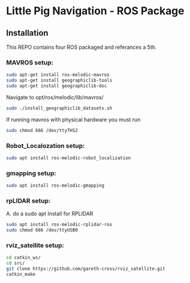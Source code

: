 # Little Pig Navigation - ROS Package
## Installation

This REPO contains four ROS packaged and referances a 5th.
### MAVROS setup:
```bash
sudo apt-get install ros-melodic-mavros
sudo apt-get install geographiclib-tools
sudo apt-get install geographiclib-doc
```
Navigate to opt/ros/melodic/lib/mavros/
```bash
sudo ./install_geographiclib_datasets.sh
```
If running mavros with physical hardware you must run 
```bash
sudo chmod 666 /dev/ttyTHS2
```      
### Robot_Localozation setup:
```bash
sudo apt install ros-melodic-robot_localization
```
### gmapping setup:
```bash
sudo apt install ros-melodic-gmapping
```

### rpLIDAR setup:
 A. do a sudo apt Install for RPLIDAR
```bash
sudo apt install ros-melodic-rplidar-ros
sudo chmod 666 /dev/ttyUSB0
```

### rviz_satellite setup:
```bash
cd catkin_ws/
cd src/
git clone https://github.com/gareth-cross/rviz_satellite.git
catkin_make
```
      




